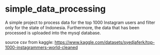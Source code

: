 # simple_data_processing

A simple project to process data for the top 1000 Instagram users and filter only for the state of Indonesia.
Furthermore, the data that has been processed is uploaded into the mysql database.

source csv from kaggle: https://www.kaggle.com/datasets/syedjaferk/top-1000-instagrammers-world-cleaned 
